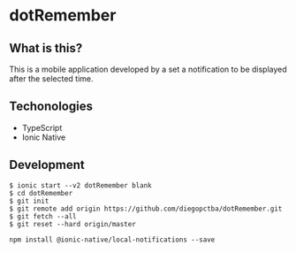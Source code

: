 # dotRemember

## What is this?

This is a mobile application developed by a set a notification to be displayed after the selected time.

## Techonologies

* TypeScript
* Ionic Native

## Development

```
$ ionic start --v2 dotRemember blank
$ cd dotRemember
$ git init
$ git remote add origin https://github.com/diegopctba/dotRemember.git 
$ git fetch --all
$ git reset --hard origin/master 
```

```
npm install @ionic-native/local-notifications --save
```